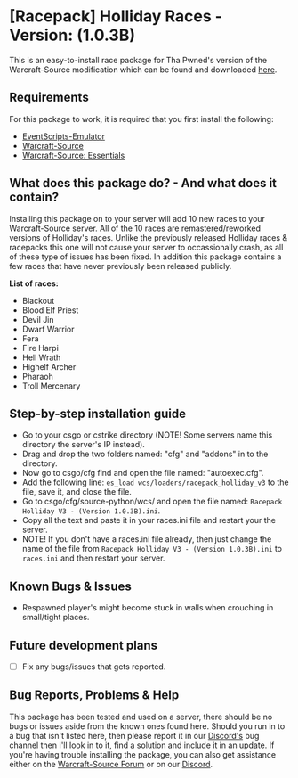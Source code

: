 # [Racepack] Holliday Races - Version: (1.0.3B)
This is an easy-to-install race package for Tha Pwned's version of the Warcraft-Source modification which can be found and downloaded [here](https://github.com/ThaPwned/WCS).


## Requirements
For this package to work, it is required that you first install the following:
- [EventScripts-Emulator](https://github.com/Ayuto/EventScripts-Emulator)
- [Warcraft-Source](https://github.com/ThaPwned/WCS)
- [Warcraft-Source: Essentials](https://github.com/ManifestManah/Warcraft-Source-Essentials)


## What does this package do? - And what does it contain?
Installing this package on to your server will add 10 new races to your Warcraft-Source server.
All of the 10 races are remastered/reworked versions of Holliday's races. Unlike the previously released Holliday races & racepacks this one will not cause your server to occassionally crash, as all of these type of issues has been fixed. In addition this package contains a few races that have never previously been released publicly. 


**List of races:**
- Blackout
- Blood Elf Priest
- Devil Jin
- Dwarf Warrior
- Fera
- Fire Harpi
- Hell Wrath
- Highelf Archer
- Pharaoh
- Troll Mercenary


## Step-by-step installation guide
- Go to your csgo or cstrike directory (NOTE! Some servers name this directory the server's IP instead).
- Drag and drop the two folders named: "cfg" and "addons" in to the directory.
- Now go to csgo/cfg find and open the file named: "autoexec.cfg".
- Add the following line: ```es_load wcs/loaders/racepack_holliday_v3``` to the file, save it, and close the file.
- Go to csgo/cfg/source-python/wcs/ and open the file named: ```Racepack Holliday V3 - (Version 1.0.3B).ini```.
- Copy all the text and paste it in your races.ini file and restart your the server.
- NOTE! If you don't have a races.ini file already, then just change the name of the file from ```Racepack Holliday V3 - (Version 1.0.3B).ini``` to ```races.ini``` and then restart your server.


## Known Bugs & Issues
- Respawned player's might become stuck in walls when crouching in small/tight places.


## Future development plans
- [ ] Fix any bugs/issues that gets reported.


## Bug Reports, Problems & Help
This package has been tested and used on a server, there should be no bugs or issues aside from the known ones found here.
Should you run in to a bug that isn't listed here, then please report it in our [Discord's](https://discord.gg/2DnAXkF) bug channel then I'll look in to it, find a solution and include it in an update.
If you're having trouble installing the package, you can also get assistance either on the [Warcraft-Source Forum](http://warcraft-source.com/) or on our [Discord](https://discord.gg/2DnAXkF).
